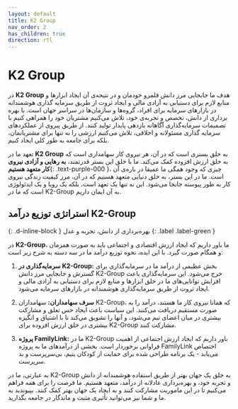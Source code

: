 ```yaml
---
layout: default
title: K2 Group
nav_order: 2
has_children: true
direction: rtl
---
```


# K2 Group

در **K2 Group** هدف ما جابجایی مرز دانش قلمرو خودمان و در نتیجه‌ی آن ایجاد ابزارها و منابع لازم برای دستیابی به آزادی مالی و ایجاد ثروت از طریق سرمایه گذاری هوشمندانه در بازارهای سرمایه برای افراد، گروه‌ها و سازمان‌ها در سراسر جهان است. با بهره برداری از دانش، تخصص و تجربه‌ی خود، تلاش می‌کنیم مشتریان خود را همراهی کنیم با تصمیمات سرمایه‌گذاری آگاهانه بازدهی پایدار تولید کنند. از طریق پیروی از عملکردهای سرمایه گذاری مسئولانه و اخلاقی، تلاش می‌کنیم ارزشی را نه تنها برای مشتریانمان، بلکه برای جامعه به طور کلی ایجاد کنیم.

تعهد ما در **K2 Group** به خلق بستری است که در آن، هر نیروی کار سهامداری است که به خلق ارزش افزوده کمک می‌کند. ما با خلق این بستر قدرتمند، **به رهایی و آزادی نیروی کار متعهد هستیم**{: .text-purple-000 }، چیزی که وجود همگی ما عمیقا در باره‌ی آن است. ما در این بستر، به خلق دنیایی متعهد هستیم که در آن، مرز کیفیت زندگی نیروی کار به طور پیوسته جابجا می‌شود. این نه تنها یک تعهد است، بلکه یک رویا و یک ایدئولوژی است که ما در K2-Group به آن ایمان داریم.

## استراتژی توزیع درآمد K2-Group
{: .d-inline-block }
بهره‌برداری از دانش، تجربه و عدل {: .label .label-green }

در **K2-Group**، ما باور داریم که ایجاد ارزش اقتصادی و اجتماعی باید به صورت همزمان و همگام صورت گیرد. با این ایده، نحوه توزیع درآمد ما در سه دسته به شرح زیر است:

1. **سرمایه‌گذاری در K2-Group:** بخش عظیمی از درآمد ما در سرمایه‌گذاری برای گسترش و جابجایی مرز دانش K2-Group خرج می‌شود. این سرمایه‌گذاری باعث افزایش توانایی‌های ما در خلق ابزارها و منابع لازم برای دستیابی به آزادی مالی و ایجاد ثروت از طریق سرمایه‌گذاری هوشمندانه در بازارهای سرمایه می‌شود.

2. **سرف سهامداران:** سهامداران K2-Group، که همانا نیروی کار ما هستند، درآمد را به صورت مستقیم دریافت می‌کنند. این سیاست باعث ایجاد حس تعلق و مشارکت بیشتری در میان اعضای تیم می‌شود، و آنها را تشویق می‌کند تا با اشتیاق و انگیزه بیشتری در خلق ارزش افزوده برای K2-Group مشارکت کنند.

3. **پروژه FamilyLink:** ما در K2-Group باور داریم که ایجاد ارزش اجتماعی از اهمیت فراوانی برخوردار است. بخشی از درآمدهای ما به پروژه FamilyLink اختصاص می‌یابد - یک برنامه طراحی شده برای حمایت از کودکان یتیم، بی‌سرپرست و بد سرپرست. 

به عبارتی، ما در K2-Group به خلق یک جهان بهتر از طریق استفاده هوشمندانه از دانش و تجربه خود، و بهره‌برداری عادلانه از درآمد، متعهد هستیم. ما فرصت را برای همه فراهم می‌کنیم تا در این ماموریت مشارکت کنند و به ایجاد یک جهان بهتر کمک کنند. بپیوندید به ما و شما نیز می‌توانید تأثیری مثبت و ماندگار در جامعه بگذارید.
